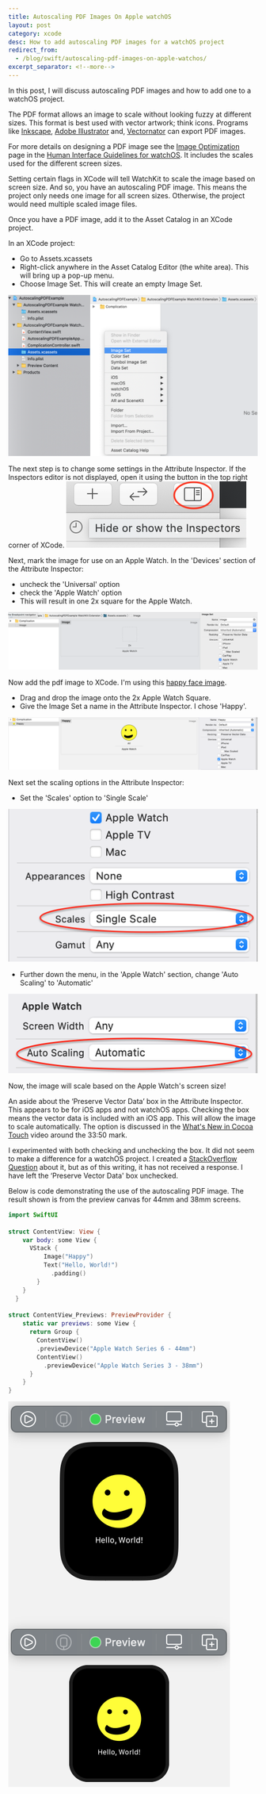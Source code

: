 ```yaml
---
title: Autoscaling PDF Images On Apple watchOS
layout: post
category: xcode
desc: How to add autoscaling PDF images for a watchOS project
redirect_from:
  - /blog/swift/autoscaling-pdf-images-on-apple-watchos/
excerpt_separator: <!--more-->
---
```


In this post, I will discuss autoscaling PDF images and how to add one to a watchOS project.  

The PDF format allows an image to scale without looking fuzzy at different sizes. This format is best used with vector artwork; think icons. Programs like [Inkscape](https://inkscape.org/), [Adobe Illustrator](https://www.adobe.com/products/illustrator.html) and, [Vectornator](https://www.vectornator.io/) can export PDF images.


For more details on designing a PDF image see the [Image Optimization](https://developer.apple.com/design/human-interface-guidelines/watchos/visual/image-optimization/autoscaling-pdf-images) page in the [Human Interface Guidelines for watchOS](https://developer.apple.com/design/human-interface-guidelines/watchos/overview/getting-started/). It includes the scales used for the different screen sizes.

Setting certain flags in XCode will tell WatchKit to scale the image based on screen size. And so, you have an autoscaling PDF image. This means the project only needs one image for all screen sizes. Otherwise, the project would need multiple scaled image files.

<!--more-->

Once you have a PDF image, add it to the Asset Catalog in an XCode project.  

In an XCode project:

* Go to Assets.xcassets
* Right-click anywhere in the Asset Catalog Editor (the white area). This will bring up a pop-up menu.
* Choose Image Set. This will create an empty Image Set. 


<img src="/images/autoscalingPDFImage/createImageSet.png" class="img-fluid mx-auto d-block" alt="Image showing Assets.xcassets pop-up menu">


The next step is to change some settings in the Attribute Inspector. If the Inspectors editor is not displayed, open it using the button in the top right corner of XCode.
<img src="/images/autoscalingPDFImage/inspectorToggle.png" class="img-fluid mx-auto d-block" alt="Image showing the inspector toggle.">


Next, mark the image for use on an Apple Watch. In the 'Devices' section of the Attribute Inspector:
* uncheck the 'Universal' option
* check the 'Apple Watch' option
* This will result in one 2x square for the Apple Watch.  

<img src="/images/autoscalingPDFImage/appleWatchImageSet.png" class="img-fluid mx-auto d-block" alt="Image showing the settings for an Apple Watch Image Set">

Now add the pdf image to XCode. I'm using this [happy face image](/images/autoscalingPDFImage/happy.pdf).

* Drag and drop the image onto the 2x Apple Watch Square.
* Give the Image Set a name in the Attribute Inspector. I chose 'Happy'.

<img src="/images/autoscalingPDFImage/happyImageAdded2.png" class="img-fluid mx-auto d-block" alt="Image showing the happy face pdf image added to Image Set">


Next set the scaling options in the Attribute Inspector:
* Set the 'Scales' option to 'Single Scale'

<img src="/images/autoscalingPDFImage/singleScale.png" class="img-fluid mx-auto d-block" alt="Image showing the scaling options">

* Further down the menu, in the 'Apple Watch' section, change 'Auto Scaling' to 'Automatic'

<img src="/images/autoscalingPDFImage/autoScale.png" class="img-fluid mx-auto d-block" width="524" height="160" alt="Image showing the Apple Watch options">

Now, the image will scale based on the Apple Watch's screen size!

An aside about the ‘Preserve Vector Data’ box in the Attribute Inspector. This appears to be for iOS apps and not watchOS apps. Checking the box means the vector data is included with an iOS app. This will allow the  image to scale automatically. The option is discussed in the [What's New in Cocoa Touch](https://developer.apple.com/videos/play/wwdc2017/201/?time=2034) video around the 33:50 mark.

I experimented with both checking and unchecking  the box. It did not seem to make a difference for a watchOS project. I created a [StackOverflow Question](https://stackoverflow.com/q/64668198/4704303) about it, but as of this writing, it has not received a response.  I have left the ‘Preserve Vector Data' box unchecked.


Below is code demonstrating the use of the autoscaling PDF image. The result shown is from the preview canvas for 44mm and 38mm screens.

```swift
import SwiftUI

struct ContentView: View {
    var body: some View {
      VStack {
          Image("Happy")
          Text("Hello, World!")
            .padding()
        }
    }
  }

struct ContentView_Previews: PreviewProvider {
    static var previews: some View {
      return Group {
        ContentView()
        .previewDevice("Apple Watch Series 6 - 44mm")
        ContentView()
          .previewDevice("Apple Watch Series 3 - 38mm")
      }
    }
}

```

<img src="/images/autoscalingPDFImage/scaledImages2.png" class="img-fluid mx-auto d-block" alt="Image showing the scaled Happy Face Image in the Preview Canvas on a 44mm and a 38mm screens.">



